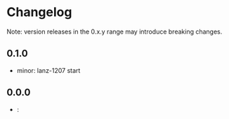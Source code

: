 # Changelog
Note: version releases in the 0.x.y range may introduce breaking changes.

## 0.1.0

- minor: lanz-1207 start 

## 0.0.0

- : 
